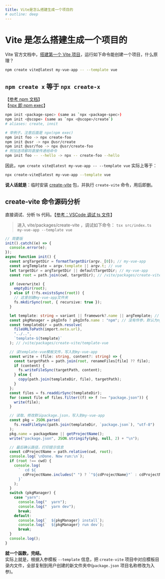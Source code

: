 ```yaml
---
title: Vite是怎么搭建生成一个项目的
# outline: deep
---
```


# Vite 是怎么搭建生成一个项目的

Vite 官方文档中，[搭建第一个 Vite 项目](https://cn.vitejs.dev/guide/#scaffolding-your-first-vite-project)，运行如下命令能创建一个项目，什么原理？

```bash
npm create vite@latest my-vue-app -- --template vue
```

## `npm create x` 等于 `npx create-x`

【[参考 npm 文档](http://nodejs.cn/npm/cli/v8/commands/npm-init/#forwarding-additional-options)】  
【[npx 即 npm exec](/node/npx.html)】

```bash
npm init <package-spec> (same as `npx <package-spec>)
npm init <@scope> (same as `npx <@scope>/create`)
# aliases: create, innit

# 举例子。注意后面是 npx(npm exec)
npm init foo -> npx create-foo
npm init @usr -> npx @usr/create
npm init @usr/foo -> npx @usr/create-foo
# 附加选项都将直接传递给命令
npm init foo -- --hello -> npx -- create-foo --hello
```

因此，`npm create vite@latest my-vue-app -- --template vue` 实际上等于：

```bash
npx create-vite@latest my-vue-app --template vue
```

**说人话就是**：临时安装 [create-vite](https://github.com/vitejs/vite/tree/main/packages/create-vite) 包，并执行 `create-vite` 命令，用后即删。

## create-vite 命令源码分析

直接调试、分析 ts 代码。【[参考：VSCode 调试 ts 文件](/core/typescript/tsx.html)】

> 进入 vite/packages/create-vite ，调试如下命令：
> `tsx src/index.ts my-vue-app --template vue`

```ts
// 简要版
init().catch((e) => {
  console.error(e);
});
async function init() {
  const argTargetDir = formatTargetDir(argv._[0]); // my-vue-app
  const argTemplate = argv.template || argv.t; // vue
  let targetDir = argTargetDir || defaultTargetDir; // my-vue-app
  const root = path.join(cwd, targetDir); // /vite/packages/create-vite/my-vue-app

  if (overwrite) {
    emptyDir(root);
  } else if (!fs.existsSync(root)) {
    // 这里创建my-vue-app文件夹
    fs.mkdirSync(root, { recursive: true });
  }

  let template: string = variant || framework?.name || argTemplate; // vue
  const pkgManager = pkgInfo ? pkgInfo.name : "npm"; // 没有传参，默认为npm
  const templateDir = path.resolve(
    fileURLToPath(import.meta.url),
    "../..",
    `template-${template}`
  ); // /vite/packages/create-vite/template-vue

  // 读template-vue模板文件，写入到my-vue-app
  const write = (file: string, content?: string) => {
    const targetPath = path.join(root, renameFiles[file] ?? file);
    if (content) {
      fs.writeFileSync(targetPath, content);
    } else {
      copy(path.join(templateDir, file), targetPath);
    }
  };
  const files = fs.readdirSync(templateDir);
  for (const file of files.filter((f) => f !== "package.json")) {
    write(file);
  }

  // 读取、修改默认package.json，写入到my-vue-app
  const pkg = JSON.parse(
    fs.readFileSync(path.join(templateDir, `package.json`), "utf-8")
  );
  pkg.name = packageName || getProjectName();
  write("package.json", JSON.stringify(pkg, null, 2) + "\n");

  // 最后确认路径，打印提示信息
  const cdProjectName = path.relative(cwd, root);
  console.log(`\nDone. Now run:\n`);
  if (root !== cwd) {
    console.log(
      `  cd ${
        cdProjectName.includes(" ") ? `"${cdProjectName}"` : cdProjectName
      }`
    );
  }
  switch (pkgManager) {
    case "yarn":
      console.log("  yarn");
      console.log("  yarn dev");
      break;
    default:
      console.log(`  ${pkgManager} install`);
      console.log(`  ${pkgManager} run dev`);
      break;
  }
  console.log();
}
```

**就一个函数，完结。**  
实际上就是，根据入参模板 `--template` 信息，把 `create-vite` 项目中对应模板目录内文件，全部复制到用户创建的新文件夹中(`package.json` 项目名称修改为入参)。
